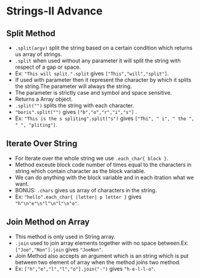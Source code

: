 # Strings-II Advance

 ## Split Method
  - `.split(argv)` split the string based on a certain condition which returns us array of strings.
  - `.split` when used without any parameter it will split the string with respect of a gap or space.
  - Ex: `"This will split.".split` gives `["This","will","split"]`.
  - If used with parameter then it represent the character by which it splits the string.The parameter will always the string.
  - The parameter is strictly case and symbol and space sensitive.
  - Returns a Array object.
  - `.split("")` splits the string with each character.
  - `"boris".split("")` gives `["b","o","r","i","s"]` .
  - Ex: `"This is the s spliting".split("s")` gives `["Thi", " i", " the ", " ", "pliting"]`.

 ## Iterate Over String
  - For Iterate over the whole string we use `.each_char{ block }`.
  - Method exceute block code number of times equal to the characters in string which contain character as the block variable.
  - We can do anything with the block variable and in each itration what we want.
  - BONUS: `.chars` gives us array of characters in the string.
  - Ex: `"hello".each_char{ |letter| p letter }` gives `"h"\n"e"\n"l"\n"l"\n"o"`.

 ## Join Method on Array
  - This method is only used in String array.
  - `.join` used to join array elements together with no space between.Ex: `["Joe","Non"].join` gives `"JoeNon"`.
  - Join Method also accepts an argument which is an string which is put between two element of array when the method joins two method.
  - Ex: `["h","e","l","l","o"].join("-")` gives `"h-e-l-l-o"`.